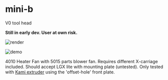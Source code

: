 # mini-b
V0 tool head

**Still in early dev. User at own risk.**

![render](https://user-images.githubusercontent.com/11328522/154849858-c1b2f472-fc35-4eb4-90dc-ad13413cff0b.png)

![demo](https://user-images.githubusercontent.com/11328522/154850052-a12bc734-be69-4517-bf6b-da9b7772c955.gif)

4010 Heater Fan with 5015 parts blower fan. Requires different X-carriage included. Should accept LGX lite with mounting plate (untested). Only tested with [Kami extruder](https://github.com/intositeme/kami-mini) using the 'offset-hole' front plate.

